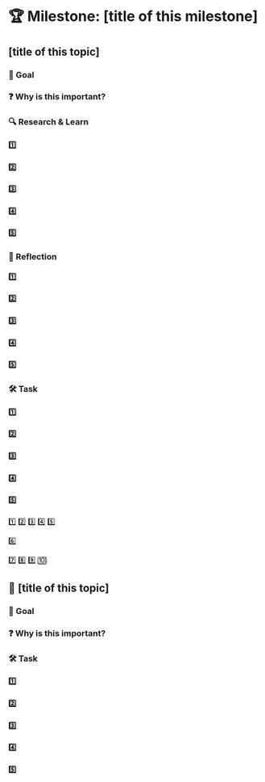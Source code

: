 # 🏆 Milestone: [title of this milestone]

## [title of this topic]

### 🎯 Goal

### ❓ Why is this important?

### 🔍 Research & Learn

#### 1️⃣

#### 2️⃣

#### 3️⃣

#### 4️⃣

#### 5️⃣

### 📝 Reflection

#### 1️⃣

#### 2️⃣

#### 3️⃣

#### 4️⃣

#### 5️⃣

### 🛠️ Task

#### 1️⃣

#### 2️⃣

#### 3️⃣

#### 4️⃣

#### 5️⃣

1️⃣
2️⃣
3️⃣
4️⃣
5️⃣

6️⃣

7️⃣
8️⃣
9️⃣
🔟

## 📌 [title of this topic]

### 🎯 Goal

### ❓ Why is this important?

### 🛠️ Task

#### 1️⃣

#### 2️⃣

#### 3️⃣

#### 4️⃣

#### 5️⃣
